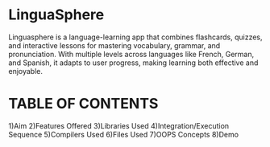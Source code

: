 # LinguaSphere
Linguasphere is a language-learning app that combines flashcards, quizzes, and interactive lessons for mastering vocabulary, grammar, and pronunciation. With multiple levels across languages like French, German, and Spanish, it adapts to user progress, making learning both effective and enjoyable.
# TABLE OF CONTENTS
1)Aim
2)Features Offered
3)Libraries Used
4)Integration/Execution Sequence
5)Compilers Used
6)Files Used
7)OOPS Concepts
8)Demo








